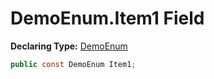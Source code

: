 # DemoEnum.Item1 Field

**Declaring Type:** [DemoEnum](../DemoEnum.md)

```csharp
public const DemoEnum Item1;
```
